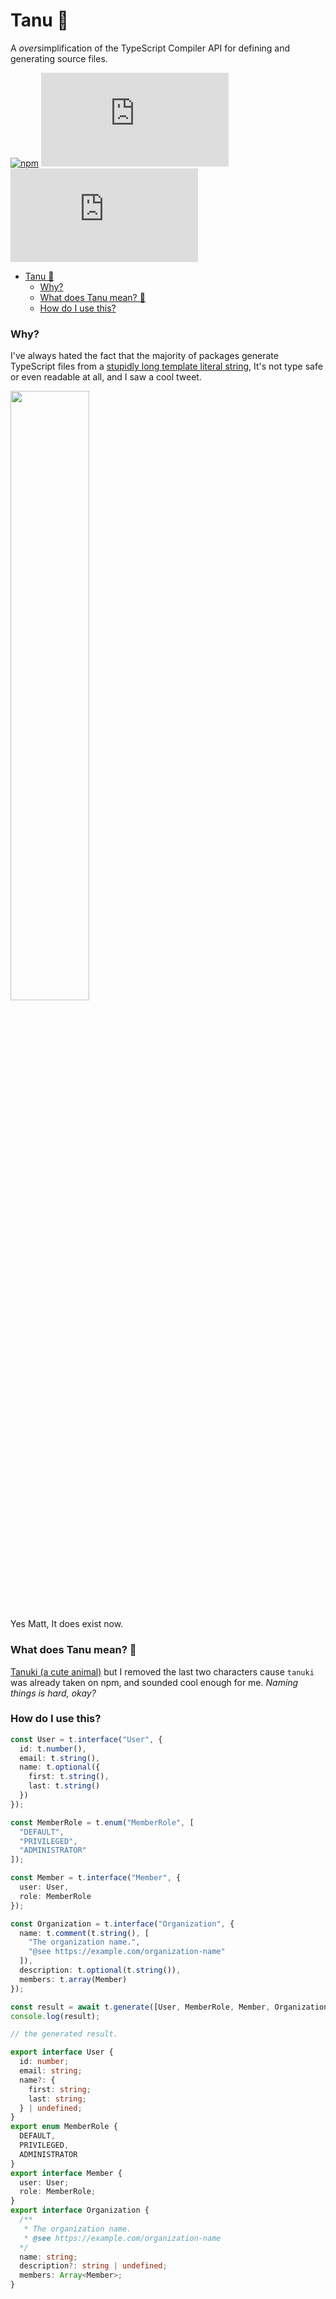 # Tanu 🦝
A *over*simplification of the TypeScript Compiler API for defining and generating source files.

[![npm](https://img.shields.io/npm/v/tanu)](https://npm.im/tanu) [![GitHub issues](https://img.shields.io/github/issues/ariesclark/tanu.js) ![GitHub Repo stars](https://img.shields.io/github/stars/ariesclark/tanu.js?style=social)](https://github.com/ariesclark/tanu.js)

- [Tanu 🦝](#tanu-)
    - [Why?](#why)
    - [What does Tanu mean? 🦝](#what-does-tanu-mean-)
    - [How do I use this?](#how-do-i-use-this)

### Why?
I've always hated the fact that the majority of packages generate TypeScript files from a [stupidly long template literal string](https://github.com/prisma/prisma/blob/44e1a8d16d62db62fbe8cc9c3e7ed0801617227a/packages/client/src/generation/TSClient/PrismaClient.ts), It's not type safe or even readable at all, and I saw a cool tweet.

<a href="https://twitter.com/mattpocockuk/status/1554766319165358081"><img src="https://i.imgur.com/5oDLeJn.png" width="50%"/></a>

Yes Matt, It does exist now.

### What does Tanu mean? 🦝
[Tanuki (a cute animal)](https://en.wikipedia.org/wiki/Japanese_raccoon_dog) but I removed the last two characters cause ``tanuki`` was already taken on npm, and sounded cool enough for me. *Naming things is hard, okay?*

### How do I use this?
```ts
const User = t.interface("User", {
  id: t.number(),
  email: t.string(),
  name: t.optional({
    first: t.string(),
    last: t.string()
  })
});

const MemberRole = t.enum("MemberRole", [
  "DEFAULT",
  "PRIVILEGED",
  "ADMINISTRATOR"
]);

const Member = t.interface("Member", {
  user: User,
  role: MemberRole
});

const Organization = t.interface("Organization", {
  name: t.comment(t.string(), [
    "The organization name.",
    "@see https://example.com/organization-name"
  ]),
  description: t.optional(t.string()),
  members: t.array(Member)
});

const result = await t.generate([User, MemberRole, Member, Organization]);
console.log(result);
```

```ts
// the generated result.

export interface User {
  id: number;
  email: string;
  name?: {
    first: string;
    last: string;
  } | undefined;
}
export enum MemberRole {
  DEFAULT,
  PRIVILEGED,
  ADMINISTRATOR
}
export interface Member {
  user: User;
  role: MemberRole;
}
export interface Organization {
  /**
   * The organization name.
   * @see https://example.com/organization-name
  */
  name: string;
  description?: string | undefined;
  members: Array<Member>;
}
```